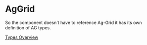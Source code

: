 # AgGrid
So the component doesn't have to reference Ag-Grid it has its own definition of AG types.

[Types Overview](./Overview.md)